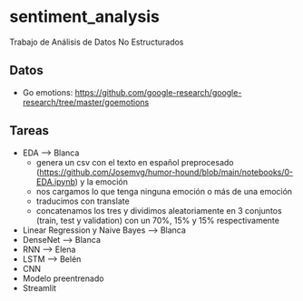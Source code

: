 # sentiment_analysis
Trabajo de Análisis de Datos No Estructurados

## Datos
- Go emotions: https://github.com/google-research/google-research/tree/master/goemotions

## Tareas
- EDA --> Blanca
    - genera un csv con el texto en español preprocesado (https://github.com/Josemvg/humor-hound/blob/main/notebooks/0-EDA.ipynb) y la emoción
    - nos cargamos lo que tenga ninguna emoción o más de una emoción
    - traducimos con translate
    - concatenamos los tres y dividimos aleatoriamente en 3 conjuntos (train, test y validation) con un 70%, 15% y 15% respectivamente
- Linear Regression y Naive Bayes --> Blanca
- DenseNet --> Blanca
- RNN --> Elena
- LSTM --> Belén
- CNN
- Modelo preentrenado
- Streamlit
